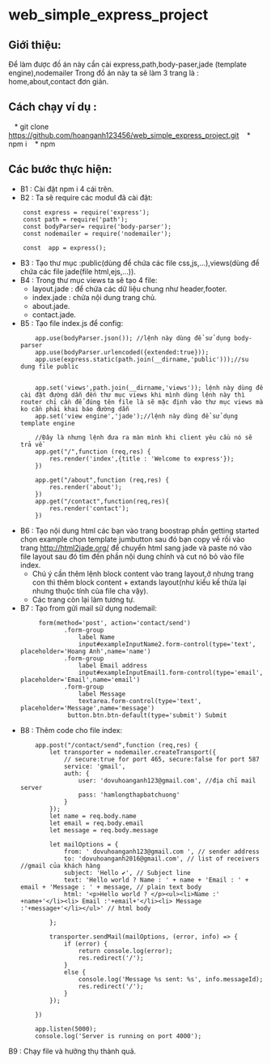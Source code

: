 # web_simple_express_project

## Giới thiệu:
Để làm được đồ án này cần cài express,path,body-paser,jade (template engine),nodemailer
Trong đồ án này ta sẽ làm 3 trang là : home,about,contact đơn giản.
##  Cách chạy ví dụ :
    *  git clone https://github.com/hoanganh123456/web_simple_express_project.git
    *  npm i 
    *  npm 
## Các bước thực hiện:
* B1 : Cài đặt npm i 4 cái trên.
* B2 : Ta sẽ require các modul đã cài đặt:

```script
    const express = require('express');
    const path = require('path');
    const bodyParser= require('body-parser');
    const nodemailer = require('nodemailer');
    
    const  app = express();
```
* B3 : Tạo thư mục :public(dùng để chứa các file css,js,...),views(dùng để chứa các file jade(file html,ejs,...)).
* B4 : Trong thư mục views ta sẽ tạo 4 file:
    * layout.jade : để chứa các dữ liệu chung như header,footer.
    * index.jade : chứa nội dung trang chủ.
    * about.jade.
    * contact.jade.
* B5 : Tạo file index.js để config:
    ```script
        app.use(bodyParser.json()); //lệnh này dùng để sử dụng body-parser
        app.use(bodyParser.urlencoded({extended:true}));
        app.use(express.static(path.join(__dirname,'public')));//su dung file public
        
        
        app.set('views',path.join(__dirname,'views')); lệnh này dùng để cài đặt đường dẫn đến thư mục views khi mình dùng lệnh này thì router chỉ cần để đúng tên file là sẽ mặc định vào thư mục views mà ko cần phải khai báo đường dẫn
        app.set('view engine','jade');//lệnh này dùng để sử dụng template engine
        
        //Đây là nhưng lệnh đưa ra màn mình khi client yêu cầu nó sẽ trả về
        app.get("/",function (req,res) {
            res.render('index',{title : 'Welcome to express'});
        })
        
        app.get("/about",function (req,res) {
            res.render('about');
        })
        app.get("/contact",function(req,res){
            res.render('contact');
        })
     ```   
* B6 : Tạo nội dung html các bạn vào trang boostrap phần getting started chọn example chọn template jumbutton sau đó bạn copy về rồi vào trang  http://html2jade.org/ để chuyển html sang jade và paste nó vào file layout sau đó tìm đến phần nội dung chính và cut nó bỏ vào file index.
   * Chú ý cần thêm lệnh block content vào trang layout,ở nhưng trang con thì thêm block content + extands layout(như kiểu kế thừa lại nhưng thuộc tính của file cha vậy).
   * Các trang còn lại làm tương tự.
* B7 : Tạo from gửi mail sử dụng nodemail:
    ```script
         form(method='post', action='contact/send')
                .form-group
                    label Name
                    input#exampleInputName2.form-control(type='text', placeholder='Hoang Anh',name='name')
                .form-group
                    label Email address
                    input#exampleInputEmail1.form-control(type='email', placeholder='Email',name='email')
                .form-group
                    label Message
                    textarea.form-control(type='text', placeholder='Message',name='message')
                 button.btn.btn-default(type='submit') Submit
    ```
* B8 : Thêm code cho file index:
    ```script
        app.post("/contact/send",function (req,res) {
            let transporter = nodemailer.createTransport({
                // secure:true for port 465, secure:false for port 587
                service: 'gmail',
                auth: {
                    user: 'dovuhoanganh123@gmail.com', //địa chỉ mail server
                    pass: 'hamlongthapbatchuong'
                }
            });
            let name = req.body.name
            let email = req.body.email
            let message = req.body.message
        
            let mailOptions = {
                from: ' dovuhoanganh123@gmail.com ', // sender address
                to: 'dovuhoanganh2016@gmail.com', // list of receivers //gmail của khách hàng
                subject: 'Hello ✔', // Subject line
                text: 'Hello world ? Name : ' + name + 'Email : ' + email + 'Message : ' + message, // plain text body
                html: '<p>Hello world ? </p><ul><li>Name :' +name+'</li><li> Email :'+email+'</li><li> Message :'+message+'</li></ul>' // html body
        
            };
        
            transporter.sendMail(mailOptions, (error, info) => {
                if (error) {
                    return console.log(error);
                    res.redirect('/');
                }
                else {
                    console.log('Message %s sent: %s', info.messageId);
                    res.redirect('/');
                }
            });
        
        })
        
        app.listen(5000);
        console.log('Server is running on port 4000');
    ```
    
B9 : Chạy file và hưởng thụ thành quả.    
